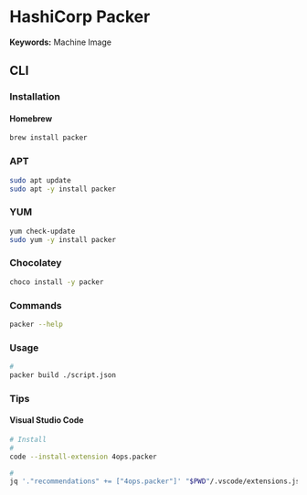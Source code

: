 # HashiCorp Packer

<!--
https://linkedin.com/learning/learning-hashicorp-packer/stop-manually-creating-images-and-start-using-packer
-->

**Keywords:** Machine Image

<!--
EC2, Vagrant
-->

## CLI

### Installation

#### Homebrew

```sh
brew install packer
```

### APT

```sh
sudo apt update
sudo apt -y install packer
```

### YUM

```sh
yum check-update
sudo yum -y install packer
```

### Chocolatey

```sh
choco install -y packer
```

### Commands

```sh
packer --help
```

### Usage

```sh
#
packer build ./script.json
```

### Tips

#### Visual Studio Code

```sh
# Install
#
code --install-extension 4ops.packer

#
jq '."recommendations" += ["4ops.packer"]' "$PWD"/.vscode/extensions.json | sponge "$PWD"/.vscode/extensions.json
```
